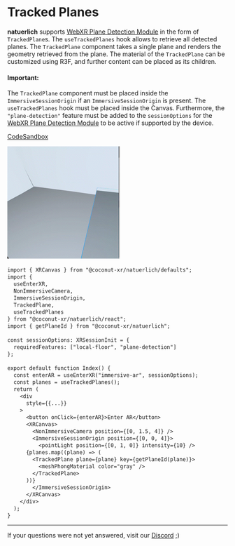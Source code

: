 # Tracked Planes

**natuerlich** supports [WebXR Plane Detection Module](https://immersive-web.github.io/real-world-geometry/plane-detection.html) in the form of `TrackedPlane`s. The `useTrackedPlanes` hook allows to retrieve all detected planes. The `TrackedPlane` component takes a single plane and renders the geometry retrieved from the plane. The material of the `TrackedPlane` can be customized using R3F, and further content can be placed as its children.

#### Important:

The `TrackedPlane` component must be placed inside the `ImmersiveSessionOrigin` if an `ImmersiveSessionOrigin` is present. The `useTrackedPlanes` hook must be placed inside the Canvas. Furthermore, the `"plane-detection"` feature must be added to the `sessionOptions` for the [WebXR Plane Detection Module](https://immersive-web.github.io/real-world-geometry/plane-detection.html) to be active if supported by the device.

[CodeSandbox](https://codesandbox.io/s/natuerlich-tracked-planes-lx3l5x?file=/src/app.tsx)

![Screenshot](./tracked-planes.gif)

```tsx
import { XRCanvas } from "@coconut-xr/natuerlich/defaults";
import {
  useEnterXR,
  NonImmersiveCamera,
  ImmersiveSessionOrigin,
  TrackedPlane,
  useTrackedPlanes
} from "@coconut-xr/natuerlich/react";
import { getPlaneId } from "@coconut-xr/natuerlich";

const sessionOptions: XRSessionInit = {
  requiredFeatures: ["local-floor", "plane-detection"]
};

export default function Index() {
  const enterAR = useEnterXR("immersive-ar", sessionOptions);
  const planes = useTrackedPlanes();
  return (
    <div
      style={{...}}
    >
      <button onClick={enterAR}>Enter AR</button>
      <XRCanvas>
        <NonImmersiveCamera position={[0, 1.5, 4]} />
        <ImmersiveSessionOrigin position={[0, 0, 4]}>
          <pointLight position={[0, 1, 0]} intensity={10} />
      {planes.map((plane) => (
        <TrackedPlane plane={plane} key={getPlaneId(plane)}>
          <meshPhongMaterial color="gray" />
        </TrackedPlane>
      ))}
        </ImmersiveSessionOrigin>
      </XRCanvas>
    </div>
  );
}

```

---

If your questions were not yet answered, visit our [Discord](https://discord.gg/NCYM8ujndE) ;)
